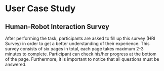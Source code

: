 # User Case Study

## Human-Robot Interaction Survey
After performing the task, participants are asked to fill up this survey (HRI Survey) in order 
to get a better understanding of their experience. This survey consists of six pages in total, 
each page takes maximum 2-3 minutes to complete. Participant can check his/her progress at 
the bottom of the page. Furthermore, it is important to notice that all questions must be 
answered. 
